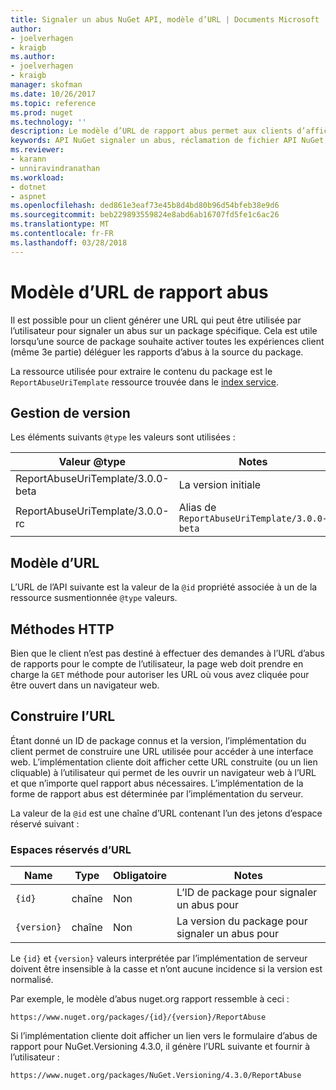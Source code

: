 ```yaml
---
title: Signaler un abus NuGet API, modèle d’URL | Documents Microsoft
author:
- joelverhagen
- kraigb
ms.author:
- joelverhagen
- kraigb
manager: skofman
ms.date: 10/26/2017
ms.topic: reference
ms.prod: nuget
ms.technology: ''
description: Le modèle d’URL de rapport abus permet aux clients d’afficher un lien Signaler un abus dans leur interface utilisateur.
keywords: API NuGet signaler un abus, réclamation de fichier API NuGet, modèle d’URL nuget.org rapport
ms.reviewer:
- karann
- unniravindranathan
ms.workload:
- dotnet
- aspnet
ms.openlocfilehash: ded861e3eaf73e45b8d4bd80b96d54bfeb38e9d6
ms.sourcegitcommit: beb229893559824e8abd6ab16707fd5fe1c6ac26
ms.translationtype: MT
ms.contentlocale: fr-FR
ms.lasthandoff: 03/28/2018
---
```

# <a name="report-abuse-url-template"></a>Modèle d’URL de rapport abus

Il est possible pour un client générer une URL qui peut être utilisée par l’utilisateur pour signaler un abus sur un package spécifique. Cela est utile lorsqu’une source de package souhaite activer toutes les expériences client (même 3e partie) déléguer les rapports d’abus à la source du package.

La ressource utilisée pour extraire le contenu du package est le `ReportAbuseUriTemplate` ressource trouvée dans le [index service](service-index.md).

## <a name="versioning"></a>Gestion de version

Les éléments suivants `@type` les valeurs sont utilisées :

Valeur @type                       | Notes
--------------------------------- | -----
ReportAbuseUriTemplate/3.0.0-beta | La version initiale
ReportAbuseUriTemplate/3.0.0-rc   | Alias de `ReportAbuseUriTemplate/3.0.0-beta`

## <a name="url-template"></a>Modèle d’URL

L’URL de l’API suivante est la valeur de la `@id` propriété associée à un de la ressource susmentionnée `@type` valeurs.

## <a name="http-methods"></a>Méthodes HTTP

Bien que le client n’est pas destiné à effectuer des demandes à l’URL d’abus de rapports pour le compte de l’utilisateur, la page web doit prendre en charge la `GET` méthode pour autoriser les URL où vous avez cliquée pour être ouvert dans un navigateur web.

## <a name="construct-the-url"></a>Construire l’URL

Étant donné un ID de package connus et la version, l’implémentation du client permet de construire une URL utilisée pour accéder à une interface web. L’implémentation cliente doit afficher cette URL construite (ou un lien cliquable) à l’utilisateur qui permet de les ouvrir un navigateur web à l’URL et que n’importe quel rapport abus nécessaires. L’implémentation de la forme de rapport abus est déterminée par l’implémentation du serveur.

La valeur de la `@id` est une chaîne d’URL contenant l’un des jetons d’espace réservé suivant :

### <a name="url-placeholders"></a>Espaces réservés d’URL

Name        | Type    | Obligatoire | Notes
----------- | ------- | -------- | -----
`{id}`      | chaîne  | Non       | L’ID de package pour signaler un abus pour
`{version}` | chaîne  | Non       | La version du package pour signaler un abus pour

Le `{id}` et `{version}` valeurs interprétée par l’implémentation de serveur doivent être insensible à la casse et n’ont aucune incidence si la version est normalisé.

Par exemple, le modèle d’abus nuget.org rapport ressemble à ceci :

    https://www.nuget.org/packages/{id}/{version}/ReportAbuse

Si l’implémentation cliente doit afficher un lien vers le formulaire d’abus de rapport pour NuGet.Versioning 4.3.0, il génère l’URL suivante et fournir à l’utilisateur :

    https://www.nuget.org/packages/NuGet.Versioning/4.3.0/ReportAbuse
